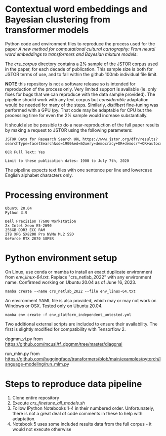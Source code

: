 # Contextual word embeddings and Bayesian clustering from transformer models

Python code and environment files to reproduce the process used for the paper *A new method for computational cultural cartography: From neural word embeddings to transformers and Bayesian mixture models*: 


The *crs_corpus* directory contains a 2% sample of the JSTOR corpus used in the paper, for each decade of publication. This sample size is both for JSTOR terms of use, and to fall within the github 100mb individual file limit.

**NOTE** this repository is not a software release so is intended for reproduction of the process only. Very limited support is available (ie. only fixes for bugs that we can reproduce with the data sample provided). The pipeline should work with any text corpus but *considerable* adaptation would be needed for many of the steps. Similarly, *distilbert* fine-tuning was performed with a GPU (py. That code may be adaptable for CPU but the processing time for even the 2% sample would increase substantially.

It should also be possible to do a near-reproduction of the full paper results by making a request to JSTOR using the following parameters:

```
JSTOR Data for Research Search URL https://www.jstor.org/dfr/results?searchType=facetSearch&sd=1900&ed=&Query=democracy+OR+democr*+OR+autocracy+OR+autocr*+OR+authoritarianism+OR+authoritar*+OR+populism+OR+populis*&acc=dfr

OCR Full Text: Yes

Limit to these publication dates: 1900 to July 7th, 2020
```

The pipeline expects text files with one sentence per line and lowercase English alphabet characters only.


# Processing environment

```
Ubuntu 20.04
Python 3.9

Dell Precision T7600 Workstation
2x Intel Xeon E5-2690
256GB DDR3 ECC RAM
2TB XPG SX8200 Pro NVMe M.2 SSD
GeForce RTX 2070 SUPER
```

# Python environment setup

On Linux, use conda or mamba to install an exact duplicate environment from *env_linux-64.txt*. Replace "crs_netlab_2022" with any environment name. Confirmed working on Ubuntu 20.04 as of June 16, 2023.

```
mamba create --name crs_netlab_2022 --file env_linux-64.txt
```

An environment YAML file is also provided, which may or may not work on Windows or OSX. Tested only on Ubuntu 20.04.

```
mamba env create -f env_platform_independent_untested.yml
```

Two additional external scripts are included to ensure their availability. The first is slightly modified for compatibility with Tensorflow 2.

dpgmm_vi.py from https://github.com/mcusi/tf_dpgmm/tree/master/diagonal

run_mlm.py from https://github.com/huggingface/transformers/blob/main/examples/pytorch/language-modeling/run_mlm.py

# Steps to reproduce data pipeline

1. Clone entire repository
2. Execute *crs_finetune_all_models.sh*
3. Follow IPython Notebooks 1-4 in their numbered order. Unfortunately, there is not a great deal of code comments in these to help with adaptation.
4. Notebook 5 uses some included results data from the full corpus - it would not execute otherwise
